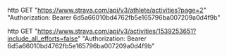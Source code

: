 http GET "https://www.strava.com/api/v3/athlete/activities?page=2" "Authorization: Bearer 6d5a66010bd4762fb5e165796ba007209a0d4f9b"

http GET "https://www.strava.com/api/v3/activities/1539253651?include_all_efforts=false" "Authorization: Bearer 6d5a66010bd4762fb5e165796ba007209a0d4f9b"
